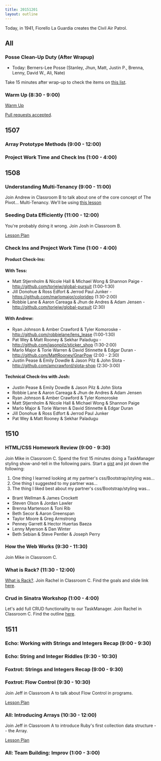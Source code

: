```yaml
---
title: 20151201
layout: outline
---
```


Today, in 1941, Fiorello La Guardia creates the Civil Air Patrol.

## All

### Posse Clean-Up Duty (After Wrapup)

* Today: Berners-Lee Posse (Stanley, Jhun, Matt, Justin P., Brenna, Lenny, David W., Ali, Nate)

Take 15 minutes after wrap-up to check the items on [this list](https://gist.github.com/rwarbelow/f5cfe4333402d043ef2e).

### Warm Up (8:30 - 9:00)

[Warm Up](https://thewarmup.herokuapp.com)

[Pull requests accepted](https://github.com/mikedao/the-warm-up).


## 1507

### Array Prototype Methods (9:00 - 12:00)

### Project Work Time and Check Ins (1:00 - 4:00)


## 1508

### Understanding Multi-Tenancy (9:00 - 11:00)

Join Andrew in Classroom B to talk about one of the core concept of The Pivot... Multi-Tenancy. We'll be using [this lesson](https://github.com/turingschool/lesson_plans/blob/master/ruby_03-professional_rails_applications/understanding_multitenancy.md)

### Seeding Data Efficiently (11:00 - 12:00)

You're probably doing it wrong. Join Josh in Classroom B.

[Lesson Plan](https://github.com/turingschool/lesson_plans/blob/master/ruby_03-professional_rails_applications/seeding_data_efficiently.md)

### Check Ins and Project Work Time (1:00 - 4:00)

#### Product Check-Ins:

#### With Tess:

* Matt Stjernholm & Nicole Hall & Michael Wong & Shannon Paige - http://github.com/toriejw/global-pursuit (1:00-1:30)
* Jill Donohue & Ross Edfort & Jerrod Paul Junker - https://github.com/marlomajor/colorideo (1:30-2:00)
* Robbie Lane & Aaron Careaga & Jhun de Andres & Adam Jensen - http://github.com/toriejw/global-pursuit (2:30)

#### With Andrew:

* Ryan Johnson & Amber Crawford & Tyler Komoroske - http://github.com/robbielane/lens_lease (1:00-1:30)
* Pat Wey & Matt Rooney & Sekhar Paladugu - http://github.com/jasonpilz/sticker_shop (1:30-2:00)
* Marlo Major & Torie Warren & David Stinnette & Edgar Duran - http://github.com/MattRooney/GnarPow (2:00 - 2:30)
* Justin Pease & Emily Dowdle & Jason Pilz & John Slota - http://github.com/amcrawford/slota-shop (2:30-3:00)

#### Technical Check-Ins with Josh:

* Justin Pease & Emily Dowdle & Jason Pilz & John Slota
* Robbie Lane & Aaron Careaga & Jhun de Andres & Adam Jensen
* Ryan Johnson & Amber Crawford & Tyler Komoroske
* Matt Stjernholm & Nicole Hall & Michael Wong & Shannon Paige
* Marlo Major & Torie Warren & David Stinnette & Edgar Duran
* Jill Donohue & Ross Edfort & Jerrod Paul Junker
* Pat Wey & Matt Rooney & Sekhar Paladugu

## 1510

### HTML/CSS Homework Review (9:00 - 9:30)

Join Mike in Classroom C. Spend the first 15 minutes doing a TaskManager styling show-and-tell in the following pairs. Start a [gist](http://gist.github.com/) and jot down the following:

1. One thing I learned looking at my partner's css/Bootstrap/styling was...
2. One thing I suggested to my partner was...
3. The thing I liked best about my partner's css/Bootstrap/styling was...

* Brant Wellman & James Crockett
* Steven Olson & Jordan Lawler
* Brenna Martenson & Toni Rib
* Beth Secor & Aaron Greenspan
* Taylor Moore & Greg Armstrong
* Penney Garrett & Hector Huertas Baeza
* Lenny Myerson & Dan Winter
* Beth Sebian & Steve Pentler & Joseph Perry

### How the Web Works (9:30 - 11:30)

Join Mike in Classroom C.

### What is Rack? (11:30 - 12:00)

[What is Rack?](https://www.youtube.com/watch?v=HEXWRTEbj1I). Join Rachel in Classroom C. Find the goals and slide link [here](https://github.com/turingschool/lesson_plans/blob/master/ruby_02-web_applications_with_ruby/what_is_rack.markdown).

### Crud in Sinatra Workshop (1:00 - 4:00)

Let's add full CRUD functionality to our TaskManager. Join Rachel in Classroom C. Find the outline [here](https://github.com/turingschool/lesson_plans/blob/master/ruby_02-web_applications_with_ruby/crud_sinatra.markdown).

## 1511

### Echo: Working with Strings and Integers Recap (9:00 - 9:30)

### Echo: String and Integer Riddles (9:30 - 10:30)

### Foxtrot: Strings and Integers Recap (9:00 - 9:30)

### Foxtrot: Flow Control (9:30 - 10:30)

Join Jeff in Classroom A to talk about Flow Control in programs.

[Lesson Plan](https://github.com/turingschool/lesson_plans/blob/master/ruby_01-object_oriented_programming_with_ruby/flow_control.markdown)

### All: Introducing Arrays (10:30 - 12:00)

Join Jeff in Classroom A to introduce Ruby's first collection data
structure -- the Array.

[Lesson Plan](https://github.com/turingschool/lesson_plans/blob/master/ruby_01-object_oriented_programming_with_ruby/arrays_and_hashes.markdown)

### All: Team Building: Improv (1:00 - 3:00)
